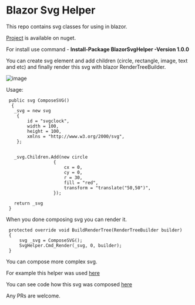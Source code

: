 # Blazor Svg Helper

This repo contains svg classes for using in blazor.

[Project](https://www.nuget.org/packages/BlazorSvgHelper/) is available on nuget.

For install use command - **Install-Package BlazorSvgHelper -Version 1.0.0**

You can create svg element and add children (circle, rectangle, image, text and etc) and finally render this svg with blazor RenderTreeBuilder.


![image](https://raw.githubusercontent.com/Lupusa87/BlazorSvgHelper/master/Untitled.png)


Usage:
```
 public svg ComposeSVG()
  {
   _svg = new svg
    {
        id = "svgclock",
        width = 100,
        height = 100,
        xmlns = "http://www.w3.org/2000/svg",
    };


   _svg.Children.Add(new circle
                  {
                      cx = 0,
                      cy = 0,
                      r = 30,
                      fill = "red",
                      transform = "translate("50,50")",
                  });
                  
   return _svg
 }
```

 When you done composing svg you can render it.
 
 ```
  protected override void BuildRenderTree(RenderTreeBuilder builder)
  {
      svg _svg = ComposeSVG();
      SvgHelper.Cmd_Render(_svg, 0, builder);
  }
  ```

You can compose more complex svg.

For example this helper was used [here](https://lupusablazordemos.azurewebsites.net/)

You can see code how this svg was composed [here](https://github.com/Lupusa87/LupusaBlazorProjects/blob/master/ClockSVGComponent/ClockSVG.cs)

Any PRs are welcome.
